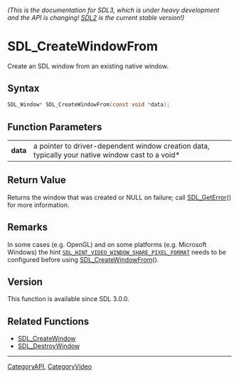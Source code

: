 ###### (This is the documentation for SDL3, which is under heavy development and the API is changing! [SDL2](https://wiki.libsdl.org/SDL2/) is the current stable version!)
# SDL_CreateWindowFrom

Create an SDL window from an existing native window.

## Syntax

```c
SDL_Window* SDL_CreateWindowFrom(const void *data);

```

## Function Parameters

|              |                                                                                                  |
| ------------ | ------------------------------------------------------------------------------------------------ |
| **data**     | a pointer to driver-dependent window creation data, typically your native window cast to a void* |

## Return Value

Returns the window that was created or NULL on failure; call
[SDL_GetError](SDL_GetError)() for more information.

## Remarks

In some cases (e.g. OpenGL) and on some platforms (e.g. Microsoft Windows)
the hint
[`SDL_HINT_VIDEO_WINDOW_SHARE_PIXEL_FORMAT`](SDL_HINT_VIDEO_WINDOW_SHARE_PIXEL_FORMAT)
needs to be configured before using
[SDL_CreateWindowFrom](SDL_CreateWindowFrom)().

## Version

This function is available since SDL 3.0.0.

## Related Functions

* [SDL_CreateWindow](SDL_CreateWindow)
* [SDL_DestroyWindow](SDL_DestroyWindow)

----
[CategoryAPI](CategoryAPI), [CategoryVideo](CategoryVideo)

